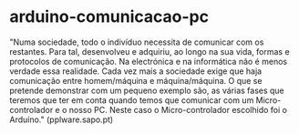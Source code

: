# arduino-comunicacao-pc
"Numa sociedade, todo o indivíduo necessita de comunicar com os restantes. Para tal, desenvolveu e adquiriu, ao longo na sua vida, formas e protocolos de comunicação. Na electrónica e na informática não é menos verdade essa realidade. Cada vez mais a sociedade exige que haja comunicação entre homem/máquina e máquina/máquina.  O que se pretende demonstrar com um pequeno exemplo são, as várias fases que teremos que ter em conta quando temos que comunicar com um Micro-controlador e o nosso PC. Neste caso o Micro-controlador escolhido foi o Arduíno." (pplware.sapo.pt)
